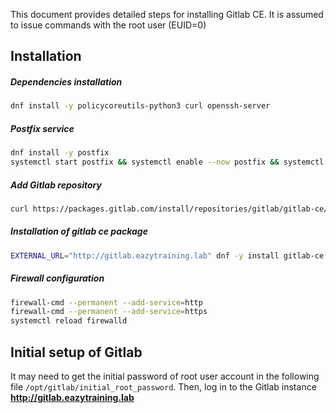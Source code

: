 This document provides detailed steps for installing Gitlab CE.  It is assumed to issue commands with the root user (EUID=0)


## Installation 

##### Dependencies installation 
```sh
dnf install -y policycoreutils-python3 curl openssh-server
```


##### Postfix service 
```sh
dnf install -y postfix
systemctl start postfix && systemctl enable --now postfix && systemctl status postfix
```


##### Add Gitlab repository
```sh
curl https://packages.gitlab.com/install/repositories/gitlab/gitlab-ce/script.rpm.sh | bash
```


##### Installation of gitlab ce package
```sh
EXTERNAL_URL="http://gitlab.eazytraining.lab" dnf -y install gitlab-ce
```


##### Firewall configuration
```sh
firewall-cmd --permanent --add-service=http
firewall-cmd --permanent --add-service=https
systemctl reload firewalld
```


## Initial setup of Gitlab

It may need to get the initial password of root user account in the following file `/opt/gitlab/initial_root_password`.
Then, log in to the Gitlab instance **http://gitlab.eazytraining.lab** 